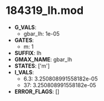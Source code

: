 # 184319_Ih.mod

- **G_VALS**:
  - gbar_Ih: 1e-05
- **GATES**:
  - m: 1
- **SUFFIX**: Ih
- **GMAX_NAME**: gbar_Ih
- **STATES**: ['m']
- **I_VALS**:
  - 6.3: 3.250808991558182e-05
  - 37: 3.250808991558182e-05
- **ERROR_FLAGS**: []
